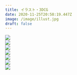 ```yaml
---
title: イラスト・3DCG
date: 2020-11-25T20:58:19.447Z
image: /image/illust.jpg
draft: false
---
```


<div class="illust-container">
    <div class="illust-button"><img id="grid-1" onclick="clickedImage('grid-1');" src="/image/illust_kishi_01.png"></div>
    <div class="illust-button"><img id="grid-2" onclick="clickedImage('grid-2');" src="/image/tsuno_denxchan.png"></div>
    <div class="illust-button"><img id="grid-3" onclick="clickedImage('grid-3');" src="/image/illust_ramune_00.png"></div>
    <div class="illust-button"><img id="grid-4" onclick="clickedImage('grid-4');" src="/image/laisa_1.jpg"></div>
    <div class="illust-button"><img id="grid-5" onclick="clickedImage('grid-5');" src="/image/nanari_1.jpg"></div>
    <div class="illust-button"><img id="grid-6" onclick="clickedImage('grid-6');" src="/image/laisa_2.jpg"></div>
    <div class="illust-button"><img id="grid-7" onclick="clickedImage('grid-7');" src="/image/ramune_robo_den.png"></div>
</div>

<div class="popup" id="js-popup">
    <div class="popup-inner">
        <a><img id="popup-image" src=""></a>
    </div>
    <div class="black-background" id="js-black-bg"></div>
</div>

<style type="text/css">
.popup {
  position: fixed;
  left: 0;
  top: 0;
  width: 100%;
  height: 100%;
  z-index: 9999;
  opacity: 0;
  visibility: hidden;
  transition: .6s;
}
.popup.is-show {
  opacity: 1;
  visibility: visible;
}
.popup-inner {
  position: absolute;
  left: 50%;
  top: 50%;
  transform: translate(-50%,-50%);
  width: 80%;
  max-width: 600px;
  padding: 50px;
  background-color: #fff;
  z-index: 2;
}
.popup-inner img {
  width: 100%;
}
.black-background {
  position: absolute;
  left: 0;
  top: 0;
  width: 100%;
  height: 100%;
  background-color: rgba(0,0,0,.8);
  z-index: 1;
  cursor: pointer;
}
</style>

<script type="text/javascript" src="/js/popupImage.js"></script>